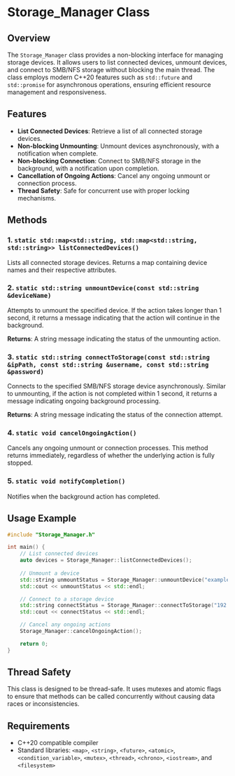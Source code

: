 # Storage_Manager Class

## Overview

The `Storage_Manager` class provides a non-blocking interface for managing storage devices. It allows users to list connected devices, unmount devices, and connect to SMB/NFS storage without blocking the main thread. The class employs modern C++20 features such as `std::future` and `std::promise` for asynchronous operations, ensuring efficient resource management and responsiveness.

## Features

- **List Connected Devices**: Retrieve a list of all connected storage devices.
- **Non-blocking Unmounting**: Unmount devices asynchronously, with a notification when complete.
- **Non-blocking Connection**: Connect to SMB/NFS storage in the background, with a notification upon completion.
- **Cancellation of Ongoing Actions**: Cancel any ongoing unmount or connection process.
- **Thread Safety**: Safe for concurrent use with proper locking mechanisms.

## Methods

### 1. `static std::map<std::string, std::map<std::string, std::string>> listConnectedDevices()`

Lists all connected storage devices. Returns a map containing device names and their respective attributes.

### 2. `static std::string unmountDevice(const std::string &deviceName)`

Attempts to unmount the specified device. If the action takes longer than 1 second, it returns a message indicating that the action will continue in the background. 

**Returns**: A string message indicating the status of the unmounting action.

### 3. `static std::string connectToStorage(const std::string &ipPath, const std::string &username, const std::string &password)`

Connects to the specified SMB/NFS storage device asynchronously. Similar to unmounting, if the action is not completed within 1 second, it returns a message indicating ongoing background processing.

**Returns**: A string message indicating the status of the connection attempt.

### 4. `static void cancelOngoingAction()`

Cancels any ongoing unmount or connection processes. This method returns immediately, regardless of whether the underlying action is fully stopped.

### 5. `static void notifyCompletion()`

Notifies when the background action has completed.

## Usage Example

```cpp
#include "Storage_Manager.h"

int main() {
    // List connected devices
    auto devices = Storage_Manager::listConnectedDevices();
    
    // Unmount a device
    std::string unmountStatus = Storage_Manager::unmountDevice("example_device");
    std::cout << unmountStatus << std::endl;

    // Connect to a storage device
    std::string connectStatus = Storage_Manager::connectToStorage("192.168.1.1/share", "user", "pass");
    std::cout << connectStatus << std::endl;

    // Cancel any ongoing actions
    Storage_Manager::cancelOngoingAction();

    return 0;
}
```

## Thread Safety

This class is designed to be thread-safe. It uses mutexes and atomic flags to ensure that methods can be called concurrently without causing data races or inconsistencies.

## Requirements

- C++20 compatible compiler
- Standard libraries: `<map>`, `<string>`, `<future>`, `<atomic>`, `<condition_variable>`, `<mutex>`, `<thread>`, `<chrono>`, `<iostream>`, and `<filesystem>`
